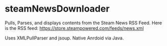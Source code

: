 # steamNewsDownloader

Pulls, Parses, and displays contents from the Steam News RSS Feed.
Here is the RSS feed: https://store.steampowered.com/feeds/news.xml

Uses XMLPullParser and jsoup. 
Native Anrdoid via Java.

